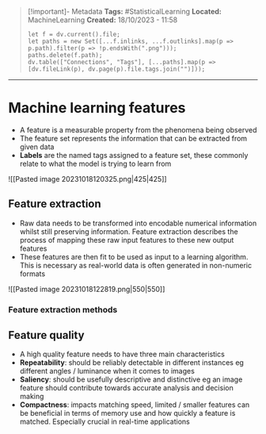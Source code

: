 > [!important]- Metadata
> **Tags:** #StatisticalLearning 
> **Located:** MachineLearning
> **Created:** 18/10/2023 - 11:58
> ```dataviewjs
> let f = dv.current().file;
> let paths = new Set([...f.inlinks, ...f.outlinks].map(p => p.path).filter(p => !p.endsWith(".png")));
> paths.delete(f.path);
> dv.table(["Connections", "Tags"], [...paths].map(p => [dv.fileLink(p), dv.page(p).file.tags.join("")]));
> ```

___
# Machine learning features
- A feature is a measurable property from the phenomena being observed 
- The feature set represents the information that can be extracted from given data
- **Labels** are the named tags assigned to a feature set, these commonly relate to what the model is trying to learn from 

![[Pasted image 20231018120325.png|425|425]]

## Feature extraction 
- Raw data needs to be transformed into encodable numerical information whilst still preserving information. Feature extraction describes the process of mapping these raw input features to these new output features
- These features are then fit to be used as input to a learning algorithm. This is necessary as real-world data is often generated in non-numeric formats

![[Pasted image 20231018122819.png|550|550]]


### Feature extraction methods 


## Feature quality 
- A high quality feature needs to have three main characteristics 
- **Repeatability**: should be reliably detectable in different instances eg different angles / luminance when it comes to images 
- **Saliency**: should be usefully descriptive and distinctive eg an image feature should contribute towards accurate analysis and decision making 
- **Compactness**: impacts matching speed, limited / smaller features can be beneficial in terms of memory use and how quickly a feature is matched. Especially crucial in real-time applications 

